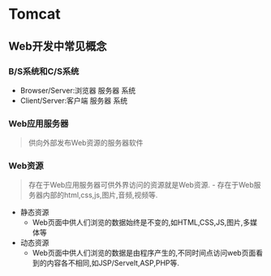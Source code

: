# Tomcat
## Web开发中常见概念
### B/S系统和C/S系统
- Browser/Server:浏览器 服务器 系统
- Client/Server:客户端 服务器 系统
### Web应用服务器
> 供向外部发布Web资源的服务器软件
### Web资源
> 存在于Web应用服务器可供外界访问的资源就是Web资源.
    - 存在于Web服务器内部的html,css,js,图片,音频,视频等.
- 静态资源
    - Web页面中供人们浏览的数据始终是不变的,如HTML,CSS,JS,图片,多媒体等
- 动态资源
    - Web页面中供人们浏览的数据是由程序产生的,不同时间点访问web页面看到的内容各不相同,如JSP/Servelt,ASP,PHP等.
